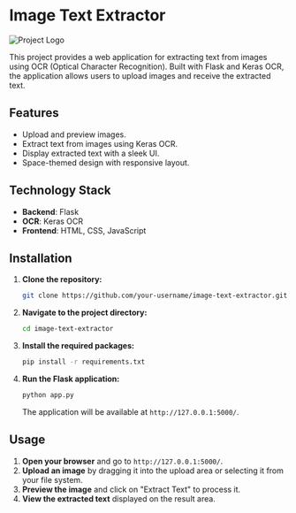 # Image Text Extractor

![Project Logo](https://img.icons8.com/color/144/000000/image.png)

This project provides a web application for extracting text from images using OCR (Optical Character Recognition). Built with Flask and Keras OCR, the application allows users to upload images and receive the extracted text.

## Features

- Upload and preview images.
- Extract text from images using Keras OCR.
- Display extracted text with a sleek UI.
- Space-themed design with responsive layout.


## Technology Stack

- **Backend**: Flask
- **OCR**: Keras OCR
- **Frontend**: HTML, CSS, JavaScript


## Installation

1. **Clone the repository:**

    ```sh
    git clone https://github.com/your-username/image-text-extractor.git
    ```

2. **Navigate to the project directory:**

    ```sh
    cd image-text-extractor
    ```

3. **Install the required packages:**

    ```sh
    pip install -r requirements.txt
    ```

4. **Run the Flask application:**

    ```sh
    python app.py
    ```

    The application will be available at `http://127.0.0.1:5000/`.

## Usage

1. **Open your browser** and go to `http://127.0.0.1:5000/`.
2. **Upload an image** by dragging it into the upload area or selecting it from your file system.
3. **Preview the image** and click on "Extract Text" to process it.
4. **View the extracted text** displayed on the result area.


